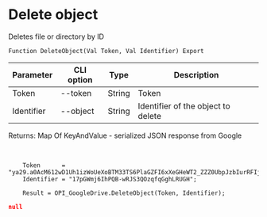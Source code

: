﻿---
sidebar_position: 9
---

# Delete object
 Deletes file or directory by ID



`Function DeleteObject(Val Token, Val Identifier) Export`

  | Parameter | CLI option | Type | Description |
  |-|-|-|-|
  | Token | --token | String | Token |
  | Identifier | --object | String | Identifier of the object to delete |

  
  Returns:  Map Of KeyAndValue - serialized JSON response from Google

<br/>




```bsl title="Code example"
    Token      = "ya29.a0AcM612wD1Uh1izWoUeXoBTM33TS6PlaGZFI6xXeGHeWT2_ZZZ0UbpJzbIurRFIjYKBnh4ZJ0HEgC9HNppTpTV6hgI7ZOwZO6J5KZlEbzH...";
    Identifier = "17pGWmj6IhPQB-wRJS3QOzqfqGghLRUGH";

    Result = OPI_GoogleDrive.DeleteObject(Token, Identifier);
```
 



```json title="Result"
null
```
